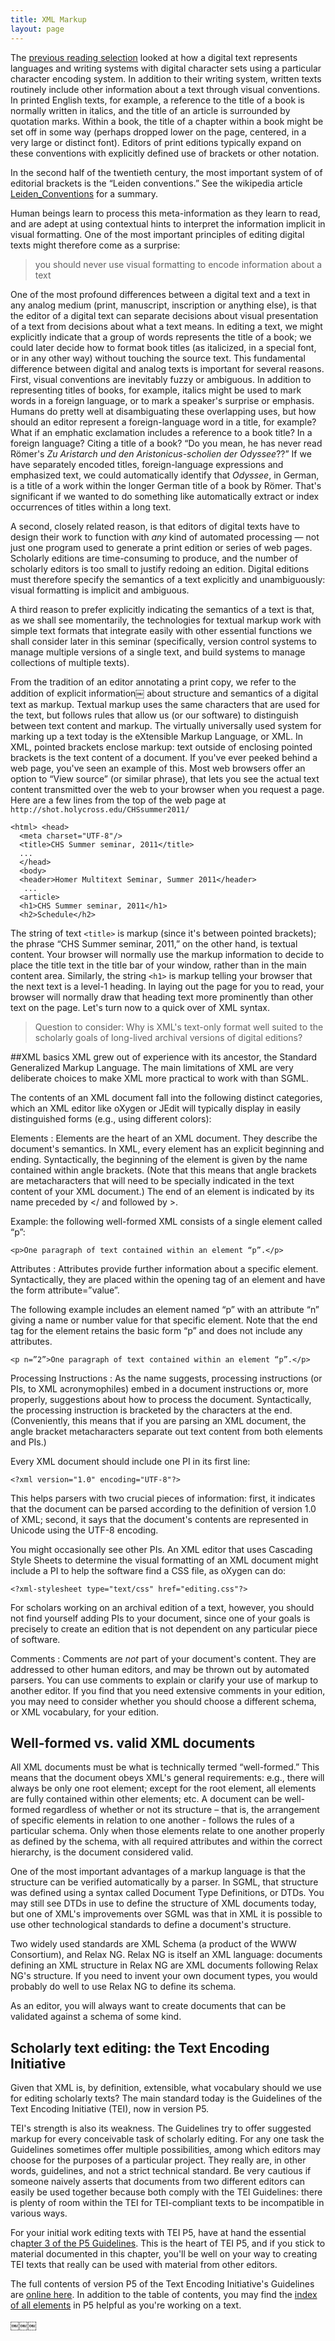 ```yaml
---
title: XML Markup 
layout: page
---
```


The [previous reading selection](../langtext) looked at how a digital text represents languages and writing systems with digital character sets using a particular character encoding system. In addition to their writing system, written texts routinely include other information about a text through visual conventions. In printed English texts, for example, a reference to the title of a book is normally written in italics, and the title of an article is surrounded by quotation marks. Within a book, the title of a chapter within a book might be set off in some way (perhaps dropped lower on the page, centered, in a very large or distinct font). Editors of print editions typically expand on these conventions with explicitly defined use of brackets or other notation.

In the second half of the twentieth century, the most important system of of editorial brackets is the “Leiden conventions.” See the wikipedia article [Leiden_Conventions](http://en.wikipedia.org/wiki/Leiden_Conventions) for a summary.

Human beings learn to process this meta-information as they learn to read, and are adept at using contextual hints to interpret the information implicit in visual formatting. One of the most important principles of editing digital texts might therefore come as a surprise:

>you should never use visual formatting to encode information about a text

One of the most profound differences between a digital text and a text in any analog medium (print, manuscript, inscription or anything else), is that the editor of a digital text can separate decisions about visual presentation of a text from decisions about what a text means. In editing a text, we might explicitly indicate that a group of words represents the title of a book; we could later decide how to format book titles (as italicized, in a special font, or in any other way) without touching the source text.
This fundamental difference between digital and analog texts is important for several reasons. First, visual conventions are inevitably fuzzy or ambiguous. In addition to representing titles of books, for example, italics might be used to mark words in a foreign language, or to mark a speaker's surprise or emphasis. Humans do pretty well at disambiguating these overlapping uses, but how should an editor represent a foreign-language word in a title, for example? What if an emphatic exclamation includes a reference to a book title? In a foreign language? Citing a title of a book? “Do you mean, he has never read Römer's *Zu Aristarch und den Aristonicus-scholien der Odyssee*??” If we have separately encoded titles, foreign-language expressions and emphasized text, we could automatically identify that *Odyssee*, in German, is a title of a work within the longer German title of a book by Römer. That's significant if we wanted to do something like automatically extract or index occurrences of titles within a long text.

A second, closely related reason, is that editors of digital texts have to design their work to function with *any* kind of automated processing — not just one program used to generate a print edition or series of web pages. Scholarly editions are time-consuming to produce, and the number of scholarly editors is too small to justify redoing an edition. Digital editions must therefore specify the semantics of a text explicitly and unambiguously: visual formatting is implicit and ambiguous.

A third reason to prefer explicitly indicating the semantics of a text is that, as we shall see momentarily, the technologies for textual markup work with simple text formats that integrate easily with other essential functions we shall consider later in this seminar (specifically, version control systems to manage multiple versions of a single text, and build systems to manage collections of multiple texts).

From the tradition of an editor annotating a print copy, we refer to the addition of explicit information￼ about structure and semantics of a digital text as markup. Textual markup uses the same characters that are used for the text, but follows rules that allow us (or our software) to distinguish between text content and markup. The virtually universally used system for marking up a text today is the eXtensible Markup Language, or XML. In XML, pointed brackets enclose markup: text outside of enclosing pointed brackets is the text content of a document. If you've ever peeked behind a web page, you've seen an example of this. Most web browsers offer an option to “View source” (or similar phrase), that lets you see the actual text content transmitted over the web to your browser when you request a page. Here are a few lines from the top of the web page at  `http://shot.holycross.edu/CHSsummer2011/`

    <html> <head>
      <meta charset="UTF-8"/>
      <title>CHS Summer seminar, 2011</title>
      ...
      </head>
      <body>
      <header>Homer Multitext Seminar, Summer 2011</header>
       ...
      <article>
      <h1>CHS Summer seminar, 2011</h1>
      <h2>Schedule</h2>

The string of text `<title>` is markup (since it's between pointed brackets); the phrase “CHS Summer seminar, 2011,” on the other hand, is textual content. Your browser will normally use the markup information to decide to place the title text in the title bar of your window, rather than in the main content area. Similarly, the string `<h1>` is markup telling your browser that the next text is a level-1 heading. In laying out the page for you to read, your browser will normally draw that heading text more prominently than other text on the page. Let's turn now to a quick over of XML syntax.

>Question to consider: Why is XML's text-only format well suited to the scholarly goals of long-lived archival versions of digital editions?

##XML basics
XML grew out of experience with its ancestor, the Standard Generalized Markup Language. The main limitations of XML are very deliberate choices to make XML more practical to work with than SGML.

The contents of an XML document fall into the following distinct categories, which an XML editor like oXygen or JEdit will typically display in easily distinguished forms (e.g., using different colors):

Elements
:  Elements are the heart of an XML document. They describe the document's semantics. In XML, every element has an explicit beginning and ending. Syntactically, the beginning of the element is given by the name contained within angle brackets. (Note that this means that angle brackets are metacharacters that will need to be specially indicated in the text content of your XML document.) The end of an element is indicated by its name preceded by </ and followed by >. 

Example: the following well-formed XML consists of a single element called “p”:

    <p>One paragraph of text contained within an element “p”.</p> 

Attributes
: Attributes provide further information about a specific element. Syntactically, they are placed within the opening tag of an element and have the form attribute=”value”. 

The following example includes an element named “p” with an attribute “n” giving a name or number value for that specific element. Note that the end tag for the element retains the basic form “p” and does not include any attributes.

    <p n=”2”>One paragraph of text contained within an element “p”.</p> 

Processing Instructions
: As the name suggests, processing instructions (or PIs, to XML acronymophiles) embed in a document instructions or, more properly, suggestions about how to process the document. Syntactically, the processing instruction is bracketed by the characters <? at the beginning and ?> at the end. (Conveniently, this means that if you are parsing an XML document, the angle bracket metacharacters separate out text content from both elements and PIs.)

Every XML document should include one PI in its first line:

    <?xml version="1.0" encoding="UTF-8"?>

This helps parsers with two crucial pieces of information: first, it indicates that the document can be parsed according to the definition of version 1.0 of XML; second, it says that the document's contents are represented in Unicode using the UTF-8 encoding.

You might occasionally see other PIs. An XML editor that uses Cascading Style Sheets to determine the visual formatting of an XML document might include a PI to help the software find a CSS file, as oXygen can do:

    <?xml-stylesheet type="text/css" href="editing.css"?>
    
For scholars working on an archival edition of a text, however, you should not find yourself adding PIs to your document, since one of your goals is precisely to create an edition that is not dependent on any particular piece of software.

Comments
: Comments are *not* part of your document's content. They are addressed to other human editors, and may be thrown out by automated parsers. You can use comments to explain or clarify your use of markup to another editor. If you find that you need extensive comments in your edition, you may need to consider whether you should choose a different schema, or XML vocabulary, for your edition.

## Well-formed vs. valid XML documents
All XML documents must be what is technically termed “well-formed.” This means that the document obeys XML's general requirements: e.g., there will always be only one root element; except for the root element, all elements are fully contained within other elements; etc. A document can be well-formed regardless of whether or not its structure – that is, the arrangement of specific elements in relation to
one another - follows the rules of a particular schema. Only when those elements relate to one another properly as defined by the schema, with all required attributes and within the correct hierarchy, is the document considered valid.

One of the most important advantages of a markup language is that the structure can be verified automatically by a parser. In SGML, that structure was defined using a syntax called Document Type Definitions, or DTDs. You may still see DTDs in use to define the structure of XML documents today, but one of XML's improvements over SGML was that in XML it is possible to use other technological standards to define a document's structure.

Two widely used standards are XML Schema (a product of the WWW Consortium), and Relax NG. Relax NG is itself an XML language: documents defining an XML structure in Relax NG are XML documents following Relax NG's structure. If you need to invent your own document types, you would probably do well to use Relax NG to define its schema.

As an editor, you will always want to create documents that can be validated against a schema of some kind.

## Scholarly text editing: the Text Encoding Initiative
Given that XML is, by definition, extensible, what vocabulary should we use for editing scholarly texts? The main standard today is the Guidelines of the Text Encoding Initiative (TEI), now in version P5.

TEI's strength is also its weakness. The Guidelines try to offer suggested markup for every conceivable task of scholarly editing. For any one task the Guidelines sometimes offer multiple possibilities, among which editors may choose for the purposes of a particular project. They really are, in other words, guidelines, and not a strict technical standard. Be very cautious if someone naively asserts that documents from two different editors can easily be used together because both comply with the TEI Guidelines: there is plenty of room within the TEI for TEI-compliant texts to be incompatible in various ways.

For your initial work editing texts with TEI P5, have at hand the essential cha[pter 3 of the P5 Guidelines](http://www.tei-c.org/release/doc/tei-p5-doc/en/html/CO.html).
This is the heart of TEI P5, and if you stick to material documented in this chapter, you'll be well on your way to creating TEI texts that really can be used with material from other editors.

The full contents of version P5 of the Text Encoding Initiative's Guidelines are [online here](http://www.tei-c.org/release/doc/tei-p5-doc/en/html/index.html).
In addition to the table of contents, you may find the [index of all elements](http://www.tei-c.org/release/doc/tei-p5-doc/en/html/REF-ELEMENTS.html) in P5 helpful as you're working on a text.

￼￼￼
